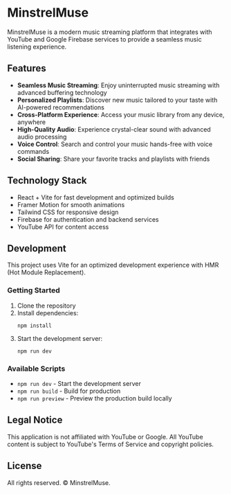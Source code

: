 # MinstrelMuse

MinstrelMuse is a modern music streaming platform that integrates with YouTube and Google Firebase services to provide a seamless music listening experience.

## Features

- **Seamless Music Streaming**: Enjoy uninterrupted music streaming with advanced buffering technology
- **Personalized Playlists**: Discover new music tailored to your taste with AI-powered recommendations
- **Cross-Platform Experience**: Access your music library from any device, anywhere
- **High-Quality Audio**: Experience crystal-clear sound with advanced audio processing
- **Voice Control**: Search and control your music hands-free with voice commands
- **Social Sharing**: Share your favorite tracks and playlists with friends

## Technology Stack

- React + Vite for fast development and optimized builds
- Framer Motion for smooth animations
- Tailwind CSS for responsive design
- Firebase for authentication and backend services
- YouTube API for content access

## Development

This project uses Vite for an optimized development experience with HMR (Hot Module Replacement).

### Getting Started

1. Clone the repository
2. Install dependencies:
   ```
   npm install
   ```
3. Start the development server:
   ```
   npm run dev
   ```

### Available Scripts

- `npm run dev` - Start the development server
- `npm run build` - Build for production
- `npm run preview` - Preview the production build locally

## Legal Notice

This application is not affiliated with YouTube or Google. All YouTube content is subject to YouTube's Terms of Service and copyright policies.

## License

All rights reserved. © MinstrelMuse.
